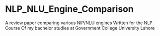 # NLP_NLU_Engine_Comparison
A review paper comparing various NlP/NLU engines 
Written for the NLP Course Of my bachelor studies at Government College University Lahore
